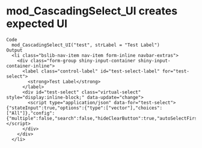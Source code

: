 # mod_CascadingSelect_UI creates expected UI

    Code
      mod_CascadingSelect_UI("test", strLabel = "Test Label")
    Output
      <li class="bslib-nav-item nav-item form-inline navbar-extras">
        <div class="form-group shiny-input-container shiny-input-container-inline">
          <label class="control-label" id="test-select-label" for="test-select">
            <strong>Test Label</strong>
          </label>
          <div id="test-select" class="virtual-select" style="display:inline-block;" data-update="change">
            <script type="application/json" data-for="test-select">{"stateInput":true,"options":{"type":["vector"],"choices":["All"]},"config":{"multiple":false,"search":false,"hideClearButton":true,"autoSelectFirstOption":true,"showSelectedOptionsFirst":false,"showValueAsTags":false,"optionsCount":10,"noOfDisplayValues":50,"allowNewOption":false,"disableSelectAll":true,"disableOptionGroupCheckbox":true,"disabled":false}}</script>
          </div>
        </div>
      </li>

